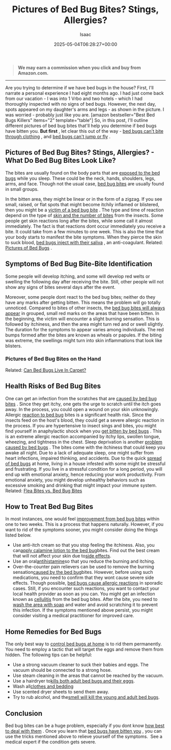 ﻿---
author: Isaac
layout: post
title: Pictures of Bed Bug Bites? Stings, Allergies?
date: '2025-05-04T06:28:27+00:00'
categories:
- Bed Bugs
- Guide
tags: []
slug: /pictures-of-bed-bug-bites/
lastmod: 2025-05-07T12:21:28+03:00
---
> **We may earn a commission when you click and buy from Amazon.com.**
>

---
Are you trying to determine if we have bed bugs in the house? First, I'll narrate a personal experience I had eight months ago.
I had just come back from our vacation - I was into 1 Vrbo and two hotels - which I had thoroughly inspected with no signs of bed bugs.
However, the next day, spots appeared on my daughter's arms and legs - as shown in the picture. I was worried - probably just like you are.
[amazon bestseller="Best Bed Bugs Killers" items="2" template="table"]
So, in this post, I'll outline different pictures of bed bug bites that'll help you determine if bed bugs have bitten you.
**But first**
, let clear this out of the way -
[bed bugs can't bite through clothing](https://pestpolicy.com/can-bed-bugs-bite-through-clothing/)
, and
[bed bugs can't jump or fly](https://pestpolicy.com/do-bed-bugs-jump/)
.
## Pictures of Bed Bug Bites? Stings, Allergies? -  What Do Bed Bug Bites Look Like?
The bites are usually found on the body parts that are
[exposed to the bed bugs](https://pestpolicy.com/what-does-bed-bug-poop-look-like/)
while you sleep. These could be the neck, hands, shoulders, legs, arms, and face. Though not the usual case,
[bed bug bites](https://pestpolicy.com/bed-bug-bites-vs-mosquito-bites/)
are usually found in small groups.

In the bitten area, they might be linear or in the form of a zigzag. If you see small, raised, or flat spots that might become itchily inflamed or blistered, then you might be a
[victim of a bed bug bite](https://pestpolicy.com/how-long-do-bed-bug-bites-last/)
.
The type and time of reaction depend on the type of
[skin and the number of bites](https://pestpolicy.com/can-bed-bugs-live-in-your-skin/)
from the insects. Some people get skin reactions long after the bites, while some call it almost immediately.
The fact is that reactions dont occur immediately you receive a bite. It could take from a few minutes to one week. This is also the time that your body starts to manifest the bite symptoms. When they pierce the skin to suck blood,
[bed bugs inject with their saliva](https://pestpolicy.com/does-lysol-kill-bed-bugs/)
, an anti-coagulant.
Related:
[Pictures of Bed Bugs](https://pestpolicy.com/pictures-of-bed-bugs/)
.
## Symptoms of Bed Bug Bite-Bite Identification
Some people will develop itching, and some will develop red welts or swelling the following day after receiving the bite. Still, other people will not show any signs of bites several days after the event.

Moreover, some people dont react to the bed bug bites; neither do they have any marks after getting bitten. This means the problem will go totally unnoticed.
Compared to bites of other insects, the
[bed bug bites will always appear](https://pestpolicy.com/how-to-get-rid-of-bed-bugs-fast/)
in grouped, small red marks on the areas that have been bitten.
In the beginning, the victim will encounter a slight burning sensation. This is followed by itchiness, and then the area might turn red and or swell slightly. The duration for the symptoms to appear varies among individuals.
The red bumps formed after the bites are known as wheals or papules. If the biting was extreme, the swellings might turn into skin inflammations that look like blisters.
### Pictures of Bed Bug Bites on the Hand

Related:
[Can Bed Bugs Live In Carpet?](https://pestpolicy.com/can-bed-bugs-live-in-carpet/)
## Health Risks of Bed Bug Bites
One can get an infection from the scratches that are
[caused by bed bug bites](https://pestpolicy.com/what-causes-bed-bugs/)
. Since they get itchy, one gets the urge to scratch until the itch goes away. In the process, you could open a wound on your skin unknowingly.
Allergic
[reaction to bed bug](https://pestpolicy.com/best-bed-bug-spray/)
bites is a significant health risk. Since the insects feed on the host's blood, they could get a severe allergic reaction in the process.
If you are hypertensive to insect sings and bites, you might find yourself in anaphylactic shock when you
[get bitten by bed bugs](https://pestpolicy.com/what-causes-bed-bugs/)
. This is an extreme allergic reaction accompanied by itchy lips, swollen tongue, wheezing, and tightness in the chest.
Sleep deprivation is another
[problem caused by bed bugs](https://pestpolicy.com/best-bed-bug-steamer/)
. The bites come with the itchiness that could keep you awake all night. Due to a lack of adequate sleep, one might suffer from heart infections, impaired thinking, and accidents.
Due to the quick
[spread of bed bugs](https://pestpolicy.com/how-do-bed-bugs-spread/)
at home, living in a house infested with some might be stressful and frustrating. If you live in a stressful condition for a long period, you will end up with emotional anxiety, hence reducing your work productivity.
From emotional anxiety, you might develop unhealthy behaviors such as excessive smoking and drinking that might impact your immune system.
Related:
[Flea Bites vs. Bed Bug Bites](https://pestpolicy.com/flea-bites-vs-bed-bug-bites/)
## How to Treat Bed Bug Bites
In most instances, one would feel
[improvement from bed bug bites](https://pestpolicy.com/best-bed-bug-steamer/)
within one to two weeks. This is a process that happens naturally.
However, if you want to rid of the symptoms sooner, you might consider doing the things listed below.
- Use anti-itch cream so that you stop feeling the itchiness. Also, you can[apply calamine lotion to the bed bug](https://pestpolicy.com/does-diatomaceous-earth-kill-bed-bugs/)bites. Find out the best cream that will not affect your skin due to[side effects](https://pestpolicy.com/diatomaceous-earth/).
- Use an oral[antihistamine](https://www.webmd.com/allergies/antihistamines-for-allergies)so that you reduce the burning and itching.
- Over-the-counter pain relievers can be used to remove the burning sensation[caused by the bed bug](https://pestpolicy.com/are-bed-bug-eggs-hard-or-soft/)bites. However, before using such medications, you need to confirm that they wont cause severe side effects.
Though possible,
[bed bugs cause allergic reactions](https://pestpolicy.com/bedlam-plus-bed-bug-spray-review/)
in sporadic cases. Still, if you encounter such reactions, you want to contact your local health provider as soon as you can.
You might get an infection known as
[cellulitis](https://www.mayoclinic.org/diseases-conditions/cellulitis/symptoms-causes/syc-20370762)
from the bed bug bites. After the bite, you need to
[wash the area with soap](https://pestpolicy.com/best-car-wash-soap/)
and water and avoid scratching it to prevent this infection. If the symptoms mentioned above persist, you might consider visiting a medical practitioner for improved care.
## Home Remedies for Bed Bugs
The only best way to
[control bed bugs at home](https://pestpolicy.com/home-remedies-for-bed-bugs/)
is to rid them permanently.
You need to employ a tactic that will target the eggs and remove them from hidden. The following tips can be helpful:
- Use a strong vacuum cleaner to suck their babies and eggs. The vacuum should be connected to a strong hose.
- Use steam cleaning in the areas that cannot be reached by the vacuum.
- Use a hairdryer to[kills both adult bed bugs and their eggs](https://pestpolicy.com/how-to-kill-bed-bug-eggs/).
- Wash all[clothes and bedding](https://pestpolicy.com/how-to-get-rid-of-fleas-on-clothes-and-bedding/)
- Use scented dryer sheets to send them away.
- Try to rub alcohol, and the[smell will kill the young and adult bed bugs](https://pestpolicy.com/what-do-bed-bugs-smell-like/).
## Conclusion
Bed bug bites can be a huge problem, especially if you dont know
[how best to deal with them](https://pestpolicy.com/does-diatomaceous-earth-kill-bed-bugs/)
.
Once you learn that
[bed bugs have bitten you](https://pestpolicy.com/can-bed-bugs-get-in-your-hair/)
, you can use the tricks mentioned above to relieve yourself of the symptoms.  See a medical expert if the condition gets severe.
